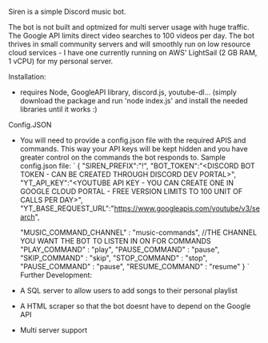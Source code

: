 Siren is a simple Discord music bot.

The bot is not built and optmized for multi server usage with huge traffic. The Google API limits direct video searches to 100 videos per day. The bot thrives in small community servers and will smoothly run on low resource cloud services - I have one currently running on AWS' LightSail (2 GB RAM, 1 vCPU) for my personal server. 

Installation:
 - requires Node, GoogleAPI library, discord.js, youtube-dl... (simply download the package and run 'node index.js' and install the needed libraries until it works :)
 
Config.JSON
  - You will need to provide a config.json file with the required APIS and commands. This way your API keys will be kept hidden and you have greater control on the commands the bot responds to.
Sample config.json file:
`
{
    "SIREN_PREFIX":"!",
    "BOT_TOKEN":"<DISCORD BOT TOKEN - CAN BE CREATED THROUGH DISCORD DEV PORTAL>",
    "YT_API_KEY":"<YOUTUBE API KEY - YOU CAN CREATE ONE IN GOOGLE CLOUD PORTAL - FREE VERSION LIMITS TO 100 UNIT OF CALLS PER DAY>",
    "YT_BASE_REQUEST_URL":"https://www.googleapis.com/youtube/v3/search",

    "MUSIC_COMMAND_CHANNEL" : "music-commands", //THE CHANNEL YOU WANT THE BOT TO LISTEN IN ON FOR COMMANDS
    "PLAY_COMMAND" : "play",
    "PAUSE_COMMAND" : "pause",
    "SKIP_COMMAND" : "skip",
    "STOP_COMMAND" : "stop",
    "PAUSE_COMMAND" : "pause",
    "RESUME_COMMAND" : "resume"
}
`
Further Development:
  - A SQL server to allow users to add songs to their personal playlist
  - A HTML scraper so that the bot doesnt have to depend on the Google API
  - Multi server support
